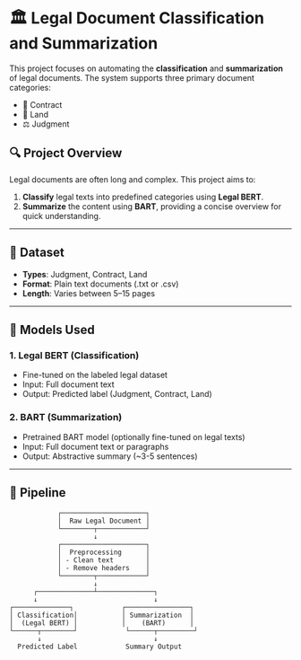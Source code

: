 # 🏛️ Legal Document Classification and Summarization

This project focuses on automating the **classification** and **summarization** of legal documents. The system supports three primary document categories:

- 🧾 Contract
- 🏡 Land
- ⚖️ Judgment

## 🔍 Project Overview

Legal documents are often long and complex. This project aims to:
1. **Classify** legal texts into predefined categories using **Legal BERT**.
2. **Summarize** the content using **BART**, providing a concise overview for quick understanding.

---

## 📂 Dataset

- **Types**: Judgment, Contract, Land
- **Format**: Plain text documents (.txt or .csv)
- **Length**: Varies between 5–15 pages

---

## 🧠 Models Used

### 1. Legal BERT (Classification)
- Fine-tuned on the labeled legal dataset
- Input: Full document text
- Output: Predicted label (Judgment, Contract, Land)

### 2. BART (Summarization)
- Pretrained BART model (optionally fine-tuned on legal texts)
- Input: Full document text or paragraphs
- Output: Abstractive summary (~3-5 sentences)

---

## 🔧 Pipeline

```text
            ┌─────────────────────┐
            │  Raw Legal Document │
            └────────┬────────────┘
                     ↓
            ┌─────────────────────┐
            │  Preprocessing      │
            │ - Clean text        │
            │ - Remove headers    │
            └────────┬────────────┘
                     ↓
      ┌──────────────┴──────────────┐
      ↓                             ↓
┌──────────────┐            ┌────────────────┐
│ Classification│           │ Summarization  │
│  (Legal BERT) │           │    (BART)      │
└──────┬────────┘            └──────┬─────────┘
       ↓                            ↓
  Predicted Label            Summary Output


